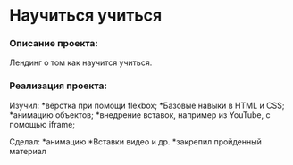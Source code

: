 # Научиться учиться
### Описание проекта:
Лендинг о том как научится учиться.
### Реализация проекта:
Изучил:
    *вёрстка при помощи flexbox;
    *Базовые навыки в HTML и CSS;
    *анимацию объектов;
    *внедрение вставок, например из YouTube, с помощью iframe;

 Сделал:
    *анимацию
    *Вставки видео и др.
    *закрепил пройденный материал

